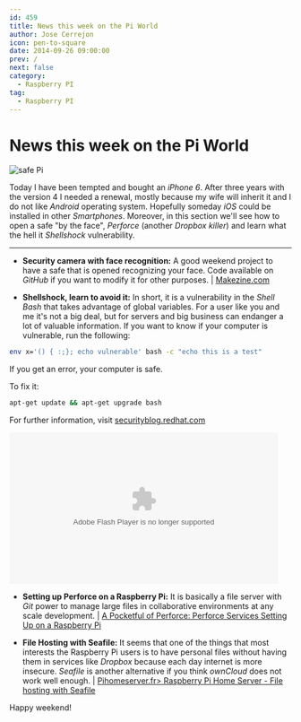 ```yaml
---
id: 459
title: News this week on the Pi World
author: Jose Cerrejon
icon: pen-to-square
date: 2014-09-26 09:00:00
prev: /
next: false
category:
  - Raspberry PI
tag:
  - Raspberry PI
---
```


# News this week on the Pi World

![safe Pi](/images/2014/09/safePi.png)

Today I have been tempted and bought an *iPhone 6*. After three years with the version 4 I needed a renewal, mostly because my wife will inherit it and I do not like *Android* operating system. Hopefully someday *iOS* could be installed in other *Smartphones*. Moreover, in this section we'll see how to open a safe "by the face", *Perforce* (another *Dropbox killer*) and learn what the hell it *Shellshock* vulnerability.

- - -
* **Security camera with face recognition:** A good weekend project to have a safe  that is opened recognizing your face. Code available on *GitHub* if you want to modify it for other purposes. | [Makezine.com](http://makezine.com/projects/make-40/face-recognition-treasure-safe/)

* **Shellshock, learn to avoid it:** In short, it is a vulnerability in the *Shell Bash* that takes advantage of global variables. For a user like you and me it's not a big deal, but for servers and big business can endanger a lot of valuable information. If you want to know if your computer is vulnerable, run the following:

```bash
env x='() { :;}; echo vulnerable' bash -c "echo this is a test"
```

If you get an error, your computer is safe.

To fix it:

```bash
apt-get update && apt-get upgrade bash﻿
```

For further information, visit [securityblog.redhat.com](https://securityblog.redhat.com/2014/09/24/bash-specially-crafted-environment-variables-code-injection-attack/)

<object id="flashObj" width="480" height="270" classid="clsid:D27CDB6E-AE6D-11cf-96B8-444553540000" codebase="http://download.macromedia.com/pub/shockwave/cabs/flash/swflash.cab#version=9,0,47,0"><param name="movie" value="http://c.brightcove.com/services/viewer/federated_f9?isVid=1&isUI=1" /><param name="bgcolor" value="#FFFFFF" /><param name="flashVars" value="videoId=3765588876001&playerID=2586606625001&playerKey=AQ~~,AAACWjyiiMk~,AO-UrzkB87xm0ZTYc35_Ysvi-ZNyOcFa&domain=embed&dynamicStreaming=true" /><param name="base" value="http://admin.brightcove.com" /><param name="seamlesstabbing" value="false" /><param name="allowFullScreen" value="true" /><param name="swLiveConnect" value="true" /><param name="allowScriptAccess" value="always" /><embed src="http://c.brightcove.com/services/viewer/federated_f9?isVid=1&isUI=1" bgcolor="#FFFFFF" flashVars="videoId=3765588876001&playerID=2586606625001&playerKey=AQ~~,AAACWjyiiMk~,AO-UrzkB87xm0ZTYc35_Ysvi-ZNyOcFa&domain=embed&dynamicStreaming=true" base="http://admin.brightcove.com" name="flashObj" width="480" height="270" seamlesstabbing="false" type="application/x-shockwave-flash" allowFullScreen="true" allowScriptAccess="always" swLiveConnect="true" pluginspage="http://www.macromedia.com/shockwave/download/index.cgi?P1_Prod_Version=ShockwaveFlash"></embed></object>

* **Setting up Perforce on a Raspberry Pi:** It is basically a file server with *Git* power to manage large files in collaborative environments at any scale development. | [A Pocketful of Perforce: Perforce Services Setting Up on a Raspberry Pi](http://www.perforce.com/blog/140922/setting-perforce-services-raspberry-pi)

* **File Hosting with Seafile:** It seems that one of the things that most interests the Raspberry Pi users is to have personal files without having them in services like *Dropbox* because each day internet is more insecure. *Seafile* is another alternative if you think *ownCloud* does not work well enough. | [Pihomeserver.fr> Raspberry Pi Home Server - File hosting with Seafile](http://www.pihomeserver.fr/en/2014/09/24/raspberry-pi-home-server-hebergement-fichier-seafile/)

Happy weekend!
